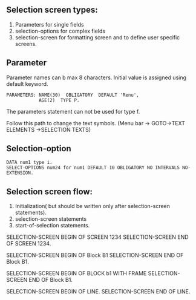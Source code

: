 ## Selection screen types:
1) Parameters for single fields
2) selection-options for complex fields
3) selection-screen for formatting screen and to define user specific screens.

## Parameter
Parameter names can b max 8 characters.
Initial value is assigned using default keyword.

    PARAMETERS: NAME(30)  OBLIGATORY  DEFAULT 'Renu',
                AGE(2)  TYPE P.

The parameters statement can not be used for type f.

Follow this path to change the text symbols. 
(Menu bar -> GOTO->TEXT ELEMENTS ->SELECTION TEXTS)

## Selection-option

    DATA num1 type i.
    SELECT-OPTIONS num24 for num1 DEFAULT 10 OBLIGATORY NO INTERVALS NO-EXTENSION.

## Selection screen flow:
1) Initialization( but should be written only after selection-screen statements).
2) selection-screen statements
3) start-of-selection statements.

SELECTION-SCREEN BEGIN OF SCREEN 1234
SELECTION-SCREEN END OF SCREEN 1234.

SELECTION-SCREEN BEGIN OF Block B1
SELECTION-SCREEN END OF Block B1.

SELECTION-SCREEN BEGIN OF BLOCK b1 WITH FRAME
SELECTION-SCREEN END OF Block B1.

SELECTION-SCREEN BEGIN OF LINE.
SELECTION-SCREEN END OF LINE.